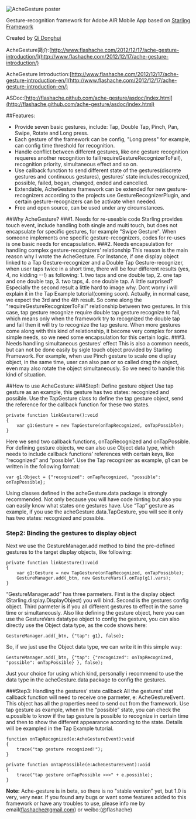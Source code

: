 ![AcheGesture poster](http://flashache-wordpress.stor.sinaapp.com/uploads/2012/12/ache-gesture.jpg)


Gesture-recognition framework for Adobe AIR Mobile App based on [Starling Framework](http://www.starling-framework.org/)

Created by [Qi Donghui](http://www.flashache.com/about/)

AcheGesture简介:[http://www.flashache.com/2012/12/17/ache-gesture-introduction/](http://www.flashache.com/2012/12/17/ache-gesture-introduction/)

AcheGesture Introduction:[http://www.flashache.com/2012/12/17/ache-gesture-introduction-en/](http://www.flashache.com/2012/12/17/ache-gesture-introduction-en/)

ASDoc:[http://flashache.github.com/ache-gesture/asdoc/index.html](http://flashache.github.com/ache-gesture/asdoc/index.html)

##Features:
* Provide seven basic gestures, include: Tap, Double Tap, Pinch, Pan, Swipe, Rotate and Long press.
* Each gesture of the framework can be config, "Long press" for example, can config time threshold for recognition.
* Handle conflict between different gestures, like one gesture recognition requeres another recognition to fail(requireGestureRecognizerToFail), recognition priority, simultaneous effect and so on.
* Use callback function to send different state of the gestures(discrete gestures and continuous gestures), gestures' state includes:recognized, possible, failed, began, changed, ended and cancelled.
* Extendable, AcheGesture framework can be extended for new gesture-recognizers according to the projects use GestureRecognizerPlugin, and certain gesture-recognizers can be activate when needed.
* Free and open source, can be used under any circumstances.

##Why AcheGesture?
###1. Needs for re-useable code
Starling provides touch event, include handling both single and multi touch, but does not encapsulate for specific gestures, for example "Swipe Gesture". When someone implements one specific gesture-recognizers, codes for re-uses is one basic needs for encapsulation.
###2. Needs encapsulation for handling complex gesture-recognizers' relationship
This reason is the main reason why I wrote the AcheGesture. For Instance, if one display object linked to a Tap Gesture-recognizer and a Double Tap Gesture-recognizer, when user taps twice in a short time, there will be four different results (yes, 4, no kidding --!) as following: 1. two taps and one double tap, 2. one tap and one double tap, 3. two taps, 4. one double tap. A little surprised? Especially the second result a little hard to image why. Dont worry i will explain it in the Tap Example tutorial(coming soon). Actually, in normal case, we expect the 3rd and the 4th result. So come along the "requireGestureRecognizerToFail" relationship between two gestures. In this case, tap gesture recognize require double tap gesture recognize to fail, which means only when the framework try to recognized the double tap and fail then it will try to recognize the tap gesture. When more gestures come along with this kind of relationship, it become very complex for some simple needs, so we need some encapsulation for this certain logic.
###3. Needs handling simultaneous gestures' effect
This is also a common needs, but can not be done easily by sigle touch object provided by Starling Framework. For example, when use Pinch gesture to scale one display object, in the same time, user can also pan or so called drag the object, even may also rotate the object simultaneously. So we need to handle this kind of situation.

##How to use AcheGesture:
###Step1: Define gesture object
Use tap gesture as an example, this gesture has two states: recognized and possible. Use the TapGesture class to define the tap gesture object, send the reference for the callback function for these two states.

```
private function linkGesture():void
{
    var g1:Gesture = new TapGesture(onTapRecognized, onTapPossible);
}
```
Here we send two callback functions, onTapRecognized and onTapPossible. For defining gesture objects, we can also use Object data type, which needs to include callback functions’ references with certain keys, like “recognized” and “possible”. Use the Tap recognizer as example, g1 can be written in the following format:

```
var g1:Object = {"recognized": onTapRecognized, "possible": onTapPossible};
```
Using classes defined in the acheGesture.data package is strongly recommended. Not only because you will have code hinting but also you can easily know what states one gestures have. Use “Tap” gesture as example, if you use the acheGesture.data.TapGesture, you will see it only has two states: recognized and possible.
### Step2: Binding the gestures to display object
Next we use the GestureManager.add method to bind the pre-defined gestures to the target display objects, like following:

```
private function linkGesture():void
{
    var g1:Gesture = new TapGesture(onTapRecognized, onTapPossible);
    GestureManager.add(_btn, new GestureVars().onTap(g1).vars);
}
```
“GestureManager.add” has three parmeters. First is the display object (Starling.display.DisplayObject) you will bind. Second is the gestures config object. Third parmeter is if you all different gestures to effect in the same time or simultaneously. Also like defining the gesture object, here you can use the GestureVars datatype object to config the gesture, you can also directly use the Object data type, as the code shows here:

```
GestureManager.add(_btn, {"tap": g1}, false);
```
So, if we just use the Object data type, we can write it in this simple way:

```
GestureManager.add(_btn, {"tap": {"recognized": onTapRecognized, "possible": onTapPossible} }, false);
```
Just your choice for using which kind, personally i recommend to use the data type in the acheGesture.data package to config the gestures.

###Step3: Handling the gestures’ state callback
All the gestures’ stat callback function will need to receive one parmeter, e: AcheGestureEvent. This object has all the properties need to send out from the framework. Use tap gesture as example, when in the “possible” state, you can check the e.possible to know if the tap gesture is possible to recognize in certain time and then to show the different appearance according to the state. Details will be exampled in the Tap Example tutorial.

```
function onTapRecognized(e:AcheGestureEvent):void
{
    trace("tap gesture recognized!");
}
 
private function onTapPossible(e:AcheGestureEvent):void
{
    trace("tap gesture onTapPossible >>>" + e.possible);
}
```


**Note:** Ache-gesture is in beta, so there is no "stable version" yet, but 1.0 is very, very near. If you found any bugs or want some features added to this framework or have any troubles to use, please info me by email(flashache@gmail.com) or weibo:(@flashache)


